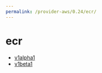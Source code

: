 ```yaml
---
permalink: /provider-aws/0.24/ecr/
---
```


# ecr



* [v1alpha1](v1alpha1/index.md)
* [v1beta1](v1beta1/index.md)